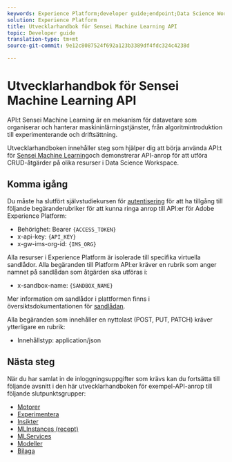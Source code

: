 ```yaml
---
keywords: Experience Platform;developer guide;endpoint;Data Science Workspace;popular topics
solution: Experience Platform
title: Utvecklarhandbok för Sensei Machine Learning API
topic: Developer guide
translation-type: tm+mt
source-git-commit: 9e12c8087524f692a123b3389df4fdc324c4238d

---
```



# Utvecklarhandbok för Sensei Machine Learning API

API:t Sensei Machine Learning är en mekanism för datavetare som organiserar och hanterar maskininlärningstjänster, från algoritmintroduktion till experimenterande och driftsättning.

Utvecklarhandboken innehåller steg som hjälper dig att börja använda API:t för [Sensei Machine Learning](https://www.adobe.io/apis/experienceplatform/home/api-reference.html#!acpdr/swagger-specs/sensei-ml-api.yaml)och demonstrerar API-anrop för att utföra CRUD-åtgärder på olika resurser i Data Science Workspace.

## Komma igång

Du måste ha slutfört självstudiekursen för [autentisering](../../tutorials/authentication.md) för att ha tillgång till följande begäranderubriker för att kunna ringa anrop till API:er för Adobe Experience Platform:

* Behörighet: Bearer `{ACCESS_TOKEN}`
* x-api-key: `{API_KEY}`
* x-gw-ims-org-id: `{IMS_ORG}`

Alla resurser i Experience Platform är isolerade till specifika virtuella sandlådor. Alla begäranden till Platform API:er kräver en rubrik som anger namnet på sandlådan som åtgärden ska utföras i:

* x-sandbox-name: `{SANDBOX_NAME}`

Mer information om sandlådor i plattformen finns i översiktsdokumentationen för [sandlådan](../../sandboxes/home.md).

Alla begäranden som innehåller en nyttolast (POST, PUT, PATCH) kräver ytterligare en rubrik:

* Innehållstyp: application/json

## Nästa steg

När du har samlat in de inloggningsuppgifter som krävs kan du fortsätta till följande avsnitt i den här utvecklarhandboken för exempel-API-anrop till följande slutpunktsgrupper:

* [Motorer](engines.md)
* [Experimentera](experiments.md)
* [Insikter](insights.md)
* [MLInstances (recept)](mlinstances.md)
* [MLServices](mlservices.md)
* [Modeller](models.md)
* [Bilaga](appendix.md)